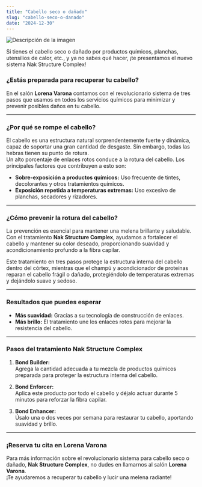 ```yaml
---
title: "Cabello seco o dañado"
slug: "cabello-seco-o-danado"
date: "2024-12-30"
---
```


![Descripción de la imagen](/Cabello-seco-o-dañado.jpg)

Si tienes el cabello seco o dañado por productos químicos, planchas, utensilios de calor, etc., y ya no sabes qué hacer, ¡te presentamos el nuevo sistema Nak Structure Complex!

### ¿Estás preparada para recuperar tu cabello?

En el salón **Lorena Varona** contamos con el revolucionario sistema de tres pasos que usamos en todos los servicios químicos para minimizar y prevenir posibles daños en tu cabello.

---

### ¿Por qué se rompe el cabello?

El cabello es una estructura natural sorprendentemente fuerte y dinámica, capaz de soportar una gran cantidad de desgaste. Sin embargo, todas las hebras tienen su punto de rotura.  
Un alto porcentaje de enlaces rotos conduce a la rotura del cabello. Los principales factores que contribuyen a esto son:  

- **Sobre-exposición a productos químicos:** Uso frecuente de tintes, decolorantes y otros tratamientos químicos.  
- **Exposición repetida a temperaturas extremas:** Uso excesivo de planchas, secadores y rizadores.  

---

### ¿Cómo prevenir la rotura del cabello?

La prevención es esencial para mantener una melena brillante y saludable. Con el tratamiento **Nak Structure Complex**, ayudamos a fortalecer el cabello y mantener su color deseado, proporcionando suavidad y acondicionamiento profundo a la fibra capilar.

Este tratamiento en tres pasos protege la estructura interna del cabello dentro del córtex, mientras que el champú y acondicionador de proteínas reparan el cabello frágil o dañado, protegiéndolo de temperaturas extremas y dejándolo suave y sedoso.

---

### Resultados que puedes esperar

- **Más suavidad:** Gracias a su tecnología de construcción de enlaces.  
- **Más brillo:** El tratamiento une los enlaces rotos para mejorar la resistencia del cabello.  

---

### Pasos del tratamiento Nak Structure Complex

1. **Bond Builder:**  
   Agrega la cantidad adecuada a tu mezcla de productos químicos preparada para proteger la estructura interna del cabello.  

2. **Bond Enforcer:**  
   Aplica este producto por todo el cabello y déjalo actuar durante 5 minutos para reforzar la fibra capilar.  

3. **Bond Enhancer:**  
   Úsalo una o dos veces por semana para restaurar tu cabello, aportando suavidad y brillo.  

---

### ¡Reserva tu cita en Lorena Varona

Para más información sobre el revolucionario sistema para cabello seco o dañado, **Nak Structure Complex**, no dudes en llamarnos al salón **Lorena Varona**.  
¡Te ayudaremos a recuperar tu cabello y lucir una melena radiante!
